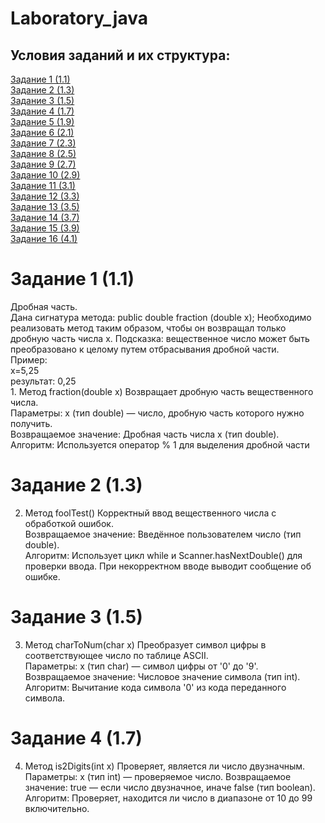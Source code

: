 # Laboratory_java
<H2>Условия заданий и их структура:</H2>
<A HREF="#chap1">Задание 1 (1.1)</A><br>
<A HREF="#chap2">Задание 2 (1.3)</A><br>
<A HREF="#chap3">Задание 3 (1.5)</A><br>
<A HREF="#chap4">Задание 4 (1.7)</A><br>
<A HREF="#chap1">Задание 5 (1.9)</A><br>
<A HREF="#chap2">Задание 6 (2.1)</A><br>
<A HREF="#chap3">Задание 7 (2.3)</A><br>
<A HREF="#chap4">Задание 8 (2.5)</A><br>
<A HREF="#chap1">Задание 9 (2.7)</A><br>
<A HREF="#chap2">Задание 10 (2.9)</A><br>
<A HREF="#chap3">Задание 11 (3.1)</A><br>
<A HREF="#chap4">Задание 12 (3.3)</A><br>
<A HREF="#chap1">Задание 13 (3.5)</A><br>
<A HREF="#chap2">Задание 14 (3.7)</A><br>
<A HREF="#chap3">Задание 15 (3.9)</A><br>
<A HREF="#chap4">Задание 16 (4.1)</A><br>

<A NAME="chap1"></A>
<H1>Задание 1 (1.1)</H1>
<A NAME="chap1.2"></A>
Дробная часть.<br>
Дана сигнатура метода: public double fraction (double x);
Необходимо реализовать метод таким образом, чтобы он возвращал только
дробную часть числа х. Подсказка: вещественное число может быть
преобразовано к целому путем отбрасывания дробной части.
</b><br>
Пример:<br>
x=5,25<br>
результат: 0,25<br>
1. Метод fraction(double x)
Возвращает дробную часть вещественного числа.<br>
Параметры:
x (тип double) — число, дробную часть которого нужно получить.<br>
Возвращаемое значение:
Дробная часть числа x (тип double).<br>
Алгоритм:
Используется оператор % 1 для выделения дробной части<br>

<A NAME="chap1"></A>
<H1>Задание 2 (1.3)</H1>
<A NAME="chap1.3"></A>

2. Метод foolTest()
Корректный ввод вещественного числа с обработкой ошибок.<br>
Возвращаемое значение:
Введённое пользователем число (тип double).<br>
Алгоритм:
Использует цикл while и Scanner.hasNextDouble() для проверки ввода. При некорректном вводе выводит сообщение об ошибке.<br>

<A NAME="chap1"></A>
<H1>Задание 3 (1.5)</H1>
<A NAME="chap1.2"></A>

3. Метод charToNum(char x)
Преобразует символ цифры в соответствующее число по таблице ASCII.<br>
Параметры:
x (тип char) — символ цифры от '0' до '9'.<br>
Возвращаемое значение:
Числовое значение символа (тип int).<br>
Алгоритм:
Вычитание кода символа '0' из кода переданного символа.<br>

<A NAME="chap1"></A>
<H1>Задание 4 (1.7)</H1>
<A NAME="chap1.2"></A>

4. Метод is2Digits(int x)
Проверяет, является ли число двузначным.<br>
Параметры:
x (тип int) — проверяемое число.
Возвращаемое значение:
true — если число двузначное, иначе false (тип boolean).<br>
Алгоритм:
Проверяет, находится ли число в диапазоне от 10 до 99 включительно.<br>
